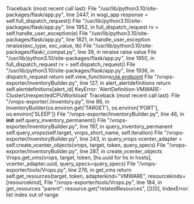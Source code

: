 Traceback (most recent call last):
  File "/usr/lib/python3.10/site-packages/flask/app.py", line 2447, in wsgi_app
    response = self.full_dispatch_request()
  File "/usr/lib/python3.10/site-packages/flask/app.py", line 1952, in full_dispatch_request
    rv = self.handle_user_exception(e)
  File "/usr/lib/python3.10/site-packages/flask/app.py", line 1821, in handle_user_exception
    reraise(exc_type, exc_value, tb)
  File "/usr/lib/python3.10/site-packages/flask/_compat.py", line 39, in reraise
    raise value
  File "/usr/lib/python3.10/site-packages/flask/app.py", line 1950, in full_dispatch_request
    rv = self.dispatch_request()
  File "/usr/lib/python3.10/site-packages/flask/app.py", line 1936, in dispatch_request
    return self.view_functions[rule.endpoint](**req.view_args)
  File "/vrops-exporter/InventoryBuilder.py", line 127, in alert_alertdefinitions
    return self.alertdefinitions[alert_id]
KeyError: 'AlertDefinition-VMWARE-ClusterUnexpectedCPUWorkload'
Traceback (most recent call last):
  File "/vrops-exporter/./inventory.py", line 86, in <module>
    InventoryBuilder(os.environ.get('TARGET'), os.environ['PORT'], os.environ['SLEEP'])
  File "/vrops-exporter/InventoryBuilder.py", line 46, in __init__
    self.query_inventory_permanent()
  File "/vrops-exporter/InventoryBuilder.py", line 197, in query_inventory_permanent
    self.query_vrops(self.target, vrops_short_name, self.iteration)
  File "/vrops-exporter/InventoryBuilder.py", line 243, in query_vrops
    vcenter_adapter = self.create_vcenter_objects(vrops, target, token, query_specs)
  File "/vrops-exporter/InventoryBuilder.py", line 287, in create_vcenter_objects
    Vrops.get_vms(vrops, target, token, [hs.uuid for hs in hosts], vcenter_adapter.uuid, query_specs=query_specs)
  File "/vrops-exporter/tools/Vrops.py", line 276, in get_vms
    return self.get_resources(target, token, adapterkind="VMWARE", resourcekinds=[resourcekind],
  File "/vrops-exporter/tools/Vrops.py", line 184, in get_resources
    "parent": resource.get("relatedResources", [])[0],
IndexError: list index out of range